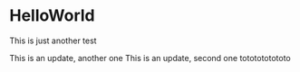 # HelloWorld
This is just another test

This is an update, another one
This is an update, second one
tototototototo

